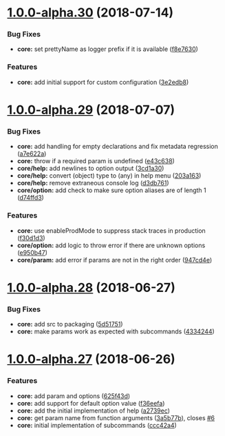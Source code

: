 <a name="1.0.0-alpha.30"></a>
# [1.0.0-alpha.30](https://github.com/orbital-js/orbital/compare/v1.0.0-alpha.29...v1.0.0-alpha.30) (2018-07-14)


### Bug Fixes

* **core:** set prettyName as logger prefix if it is available ([f8e7630](https://github.com/orbital-js/orbital/commit/f8e7630))


### Features

* **core:** add initial support for custom configuration ([3e2edb8](https://github.com/orbital-js/orbital/commit/3e2edb8))



<a name="1.0.0-alpha.29"></a>
# [1.0.0-alpha.29](https://github.com/orbital-js/orbital/compare/v1.0.0-alpha.28...v1.0.0-alpha.29) (2018-07-07)


### Bug Fixes

* **core:** add handling for empty declarations and fix metadata regression ([a7e622a](https://github.com/orbital-js/orbital/commit/a7e622a))
* **core:** throw if a required param is undefined ([e43c638](https://github.com/orbital-js/orbital/commit/e43c638))
* **core/help:** add newlines to option output ([3cd1a30](https://github.com/orbital-js/orbital/commit/3cd1a30))
* **core/help:** convert (object) type to (any) in help menu ([203a163](https://github.com/orbital-js/orbital/commit/203a163))
* **core/help:** remove extraneous console log ([d3db761](https://github.com/orbital-js/orbital/commit/d3db761))
* **core/option:** add check to make sure option aliases are of length 1 ([d74ffd3](https://github.com/orbital-js/orbital/commit/d74ffd3))


### Features

* **core:** use enableProdMode to suppress stack traces in production ([f30d1d3](https://github.com/orbital-js/orbital/commit/f30d1d3))
* **core/option:** add logic to throw error if there are unknown options ([e950b47](https://github.com/orbital-js/orbital/commit/e950b47))
* **core/param:** add error if params are not in the right order ([947cd4e](https://github.com/orbital-js/orbital/commit/947cd4e))



<a name="1.0.0-alpha.28"></a>
# [1.0.0-alpha.28](https://github.com/orbital-js/orbital/compare/v1.0.0-alpha.27...v1.0.0-alpha.28) (2018-06-27)


### Bug Fixes

* **core:** add src to packaging ([5d51751](https://github.com/orbital-js/orbital/commit/5d51751))
* **core:** make params work as expected with subcommands ([4334244](https://github.com/orbital-js/orbital/commit/4334244))



<a name="1.0.0-alpha.27"></a>
# [1.0.0-alpha.27](https://github.com/orbital-js/orbital/compare/625f43d...v1.0.0-alpha.27) (2018-06-26)


### Features

* **core:** add param and options ([625f43d](https://github.com/orbital-js/orbital/commit/625f43d))
* **core:** add support for default option value ([f36eefa](https://github.com/orbital-js/orbital/commit/f36eefa))
* **core:** add the initial implementation of help ([a2739ec](https://github.com/orbital-js/orbital/commit/a2739ec))
* **core:** get param name from function arguments ([3a5b77b](https://github.com/orbital-js/orbital/commit/3a5b77b)), closes [#6](https://github.com/orbital-js/orbital/issues/6)
* **core:** initial implementation of subcommands ([ccc42a4](https://github.com/orbital-js/orbital/commit/ccc42a4))



